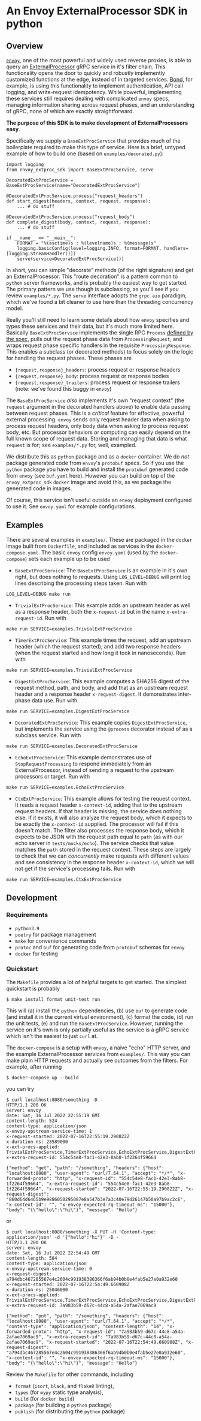# An Envoy ExternalProcessor SDK in python

## Overview

[`envoy`](https://www.envoyproxy.io/), one of the most powerful and widely used reverse proxies, is able to query an [ExternalProcessor](https://www.envoyproxy.io/docs/envoy/latest/configuration/http/http_filters/ext_proc_filter) gRPC service in it's filter chain. This functionality opens the door to quickly and robustly implemently customized functions at the edge, instead of in targeted services. [Bond](www.bond.tech), for example, is using this functionality to implement authentication, API call logging, and write-request idempotency. While powerful, implementing these services still requires dealing with complicated `envoy` specs, managing information sharing across request phases, and an understanding of gRPC, none of which are exactly straightforward. 

**The purpose of this SDK is to make development of ExternalProcessors easy**. 

Specifically we supply a `BaseExtProcService` that provides much of the boilerplate required to make this type of service. Here is a brief, untyped example of how to build one (based on `examples/decorated.py`):
```
import logging
from envoy_extproc_sdk import BaseExtProcService, serve

DecoratedExtProcService = BaseExtProcService(name="DecoratedExtProcService")

@DecoratedExtProcService.process("request_headers")
def start_digest(headers, context, request, response):
    ... # do stuff

@DecoratedExtProcService.process("request_body")
def complete_digest(body, context, request, response):
    ... # do stuff

if __name__ == "__main__":
    FORMAT = "%(asctime)s : %(levelname)s : %(message)s"
    logging.basicConfig(level=logging.INFO, format=FORMAT, handlers=[logging.StreamHandler()])
    serve(service=DecoratedExtProcService())
```
In short, you can simple "decorate" methods (of the right signature) and get an ExternalProcessor. This "route decoration" is a pattern common to `python` server frameworks, and is probably the easiest way to get started. The primary pattern we use though is subclassing, as you'll see if you review `examples/*.py`. The `serve` interface adopts the `grpc.aio` paradigm, which we've found a bit cleaner to use here than the threading concurrency model. 

Really you'll still need to learn some details about how `envoy` specifies and types these services and their data, but it's much more limited here. Basically `BaseExtProcService` implements the single RPC `Process` [defined by the spec](https://github.com/envoyproxy/envoy/blob/1cf5603dc5239c92e5bc38ef321f59ccf6eabc6e/api/envoy/service/ext_proc/v3/external_processor.proto), pulls out the request phase data from `ProcessingRequest`, and wraps request phase specific handlers in the requisite `ProcessingResponse`. This enables a subclass (or decorated methods) to focus solely on the logic for handling the request phases. These phases are
* `{request,response}_headers`: process request or response headers
* `{request,response}_body`: process request or response bodies
* `{request,response}_trailers`: process request or response trailers (note: we've found this buggy in `envoy`)

The `BaseExtProcService` _also_ implements it's own "request context" (the `request` argument in the decorated handlers above) to enable data passing between request phases. This is a _critical_ feature for effective, powerful external processing. `envoy` sends only request header data when asking to process request headers, only body data when asking to process request body, etc. But processor behaviors or computing can easily depend on the full known scope of request data. Storing and managing that data is what `request` is for; see `examples/*.py` for, well, exampled. 

We distribute this as `python` package and as a `docker` container. We do _not_ package generated code from `envoy`'s `protobuf` specs. So if you use the `python` package you have to build and install the `protobuf` generated code from `envoy` (see `buf.yaml` here). However you can build on top of the `envoy_extproc_sdk` `docker` image and avoid this, as we package the generated code in images. 

Of course, this service isn't useful outside an `envoy` deployment configured to use it. See `envoy.yaml` for example configurations. 

## Examples

There are several examples in `examples/`. These are packaged in the `docker` image built from `Dockerfile`, and included as services in the `docker-compose.yaml`. The basic `envoy` config `envoy.yaml` (used by the `docker-compose`) sets each example up to be used

* `BaseExtProcService`: The `BaseExtProcService` is an example in it's own right, but does nothing to requests. Using `LOG_LEVEL=DEBUG` will print log lines describing the processing steps taken. Run with
```
LOG_LEVEL=DEBUG make run
```

* `TrivialExtProcService`: This example adds an upstream header as well as a response header, both the `x-request-id` but in the name `x-extra-request-id`. Run with
```
make run SERVICE=examples.TrivialExtProcService
```

* `TimerExtProcService`: This example times the request, add an upstream header (which the request started), and add two response headers (when the request started and how long it took in nanoseconds). Run with
```
make run SERVICE=examples.TrivialExtProcService
```

* `DigestExtProcService`: This example computes a SHA256 digest of the request method, path, and body, and add that as an upstream request header and a response header `x-request-digest`. It demonstrates inter-phase data use. Run with
```
make run SERVICE=examples.DigestExtProcService
```

* `DecoratedExtProcService`: This example copies `DigestExtProcService`, but implements the service using the `@process` decorator instead of as a subclass service. Run with
```
make run SERVICE=examples.DecoratedExtProcService
```

* `EchoExtProcService`: This example demonstrates use of `StopRequestProcessing` to respond immediately from an ExternalProcessor, instead of sending a request to the upstream processors or target. Run with
```
make run SERVICE=examples.EchoExtProcService
```

* `CtxExtProcService`: This example allows for testing the request context. It reads a request header `x-context-id`, adding that to the upstream request headers. If that header is missing, the service does nothing else. If it exists, it will also analyze the request body, which it expects to be exactly the `x-context-id` supplied. The processor will fail if this doesn't match. The filter also processes the response body, which it expects to be JSON with the request path equal to `path` (as with our echo server in `tests/mocks/echo`). The service checks that value matches the `path` stored in the request context. These steps are largely to check that we can _concurrently_ make requests with different values and see consistency in the response header `x-context-id`, which we will not get if the service's processing fails. Run with
```
make run SERVICE=examples.CtxExtProcService
```

## Development

### Requirements

* `python3.9`
* `poetry` for package management
* `make` for convenience commands
* `protoc` and `buf` for generating code from `protobuf` schemas for `envoy`
* `docker` for testing

### Quickstart

The `Makefile` provides a lot of helpful targets to get started. The simplest quickstart is probably
```
$ make install format unit-test run
```
This will (a) install the `python` dependencies, (b) use `buf` to generate code (and install it in the current virtual environment), (c) format the code, (d) run the unit tests, (e) and run the `BaseExtProcService`. However, running the service on it's own is only partially useful as the service is a gRPC service which isn't the easiest to just `curl` at. 

The `docker-compose` is a setup with `envoy`, a naive "echo" HTTP server, and the example ExternalProcessor services from `examples/`. This way you can make plain HTTP requests and actually see outcomes from the filters. For example, after running 
```
$ docker-compose up --build
```
you can try 
```
$ curl localhost:8080/something -D -
HTTP/1.1 200 OK
server: envoy
date: Sat, 16 Jul 2022 22:55:19 GMT
content-length: 524
content-type: application/json
x-envoy-upstream-service-time: 1
x-request-started: 2022-07-16T22:55:19.290822Z
x-duration-ns: 23589000
x-ext-procs-applied: TrivialExtProcService,TimerExtProcService,EchoExtProcService,DigestExtProcService,DecoratedExtProcService,CtxExtProcService
x-extra-request-id: 554c54e8-fac1-42e3-8ab8-1f2264f59664

{"method": "get", "path": "/something", "headers": {"host": "localhost:8080", "user-agent": "curl/7.64.1", "accept": "*/*", "x-forwarded-proto": "http", "x-request-id": "554c54e8-fac1-42e3-8ab8-1f2264f59664", "x-extra-request-id": "554c54e8-fac1-42e3-8ab8-1f2264f59664", "x-request-started": "2022-07-16T22:55:19.290822Z", "x-request-digest": "860d64d6465b9e9886050295087e8a547b3e7a3c40e79d26147b50a97b9ac2c6", "x-context-id": "", "x-envoy-expected-rq-timeout-ms": "15000"}, "body": "{\"hello\":\"hi\"}", "message": "Hello"}
```
or 
```
$ curl localhost:8080/something -X PUT -H 'Content-type: application/json' -d '{"hello":"hi"}' -D -
HTTP/1.1 200 OK
server: envoy
date: Sat, 16 Jul 2022 22:54:49 GMT
content-length: 584
content-type: application/json
x-envoy-upstream-service-time: 0
x-request-digest: a794dbc467285567e4c2604c991938386366f6ab94b0b0e4fab5e27e0a932e60
x-request-started: 2022-07-16T22:54:49.660908Z
x-duration-ns: 25046000
x-ext-procs-applied: TrivialExtProcService,TimerExtProcService,EchoExtProcService,DigestExtProcService,DecoratedExtProcService,CtxExtProcService
x-extra-request-id: 7a983b59-d67c-44c8-a54a-2afae7069ac9

{"method": "put", "path": "/something", "headers": {"host": "localhost:8080", "user-agent": "curl/7.64.1", "accept": "*/*", "content-type": "application/json", "content-length": "14", "x-forwarded-proto": "http", "x-request-id": "7a983b59-d67c-44c8-a54a-2afae7069ac9", "x-extra-request-id": "7a983b59-d67c-44c8-a54a-2afae7069ac9", "x-request-started": "2022-07-16T22:54:49.660908Z", "x-request-digest": "a794dbc467285567e4c2604c991938386366f6ab94b0b0e4fab5e27e0a932e60", "x-context-id": "", "x-envoy-expected-rq-timeout-ms": "15000"}, "body": "{\"hello\":\"hi\"}", "message": "Hello"}
```

Review the `Makefile` for other commands, including 
* `format` (`isort`, `black`, and `flake8` linting), 
* `types` (for `mypy` static type analysis), 
* `build` (for `docker build`)
* `package` (for building a `python` package)
* `publish` (for distributing the `python` package)

